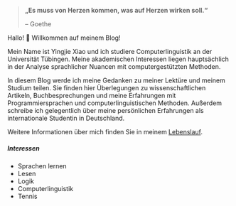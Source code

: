 > **„Es muss von Herzen kommen, was auf Herzen wirken soll.“**
>
> – Goethe

Hallo! 👋 Willkommen auf meinem Blog!

Mein Name ist Yingjie Xiao und ich studiere Computerlinguistik an der Universität Tübingen. Meine akademischen Interessen liegen hauptsächlich in der Analyse sprachlicher Nuancen mit computergestützten Methoden.

In diesem Blog werde ich meine Gedanken zu meiner Lektüre und meinem Studium teilen. Sie finden hier Überlegungen zu wissenschaftlichen Artikeln, Buchbesprechungen und meine Erfahrungen mit Programmiersprachen und computerlinguistischen Methoden. Außerdem schreibe ich gelegentlich über meine persönlichen Erfahrungen als internationale Studentin in Deutschland.

Weitere Informationen über mich finden Sie in meinem [Lebenslauf](https://jankinshaw.github.io/resume/).

##### Interessen

- Sprachen lernen
- Lesen
- Logik
- Computerlinguistik
- Tennis
